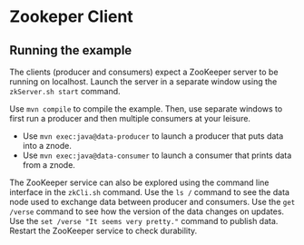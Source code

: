 # Zookeper Client

## Running the example

The clients (producer and consumers) expect a ZooKeeper server to be running on localhost.
Launch the server in a separate window using the `zkServer.sh start` command.

Use `mvn compile` to compile the example.
Then, use separate windows to first run a producer and then multiple consumers at your leisure.

- Use `mvn exec:java@data-producer` to launch a producer that puts data into a znode.
- Use `mvn exec:java@data-consumer` to launch a consumer that prints data from a znode.

The ZooKeeper service can also be explored using the command line interface in the `zkCli.sh` command.
Use the `ls /` command to see the data node used to exchange data between producer and consumers.
Use the `get /verse` command to see how the version of the data changes on updates.
Use the `set /verse "It seems very pretty."` command to publish data.
Restart the ZooKeeper service to check durability.
